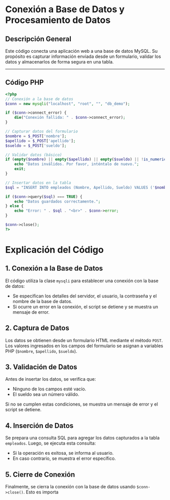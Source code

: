 # Conexión a Base de Datos y Procesamiento de Datos

## Descripción General
Este código conecta una aplicación web a una base de datos MySQL. Su propósito es capturar información enviada desde un formulario, validar los datos y almacenarlos de forma segura en una tabla.

---

## Código PHP

```php
<?php
// Conexión a la base de datos
$conn = new mysqli("localhost", "root", "", "db_demo");

if ($conn->connect_error) {
    die("Conexión fallida: " . $conn->connect_error);
}

// Capturar datos del formulario
$nombre = $_POST['nombre'];
$apellido = $_POST['apellido'];
$sueldo = $_POST['sueldo'];

// Validar datos (básico)
if (empty($nombre) || empty($apellido) || empty($sueldo) || !is_numeric($sueldo)) {
    echo "Datos inválidos. Por favor, inténtalo de nuevo.";
    exit;
}

// Insertar datos en la tabla
$sql = "INSERT INTO empleados (Nombre, Apellido, Sueldo) VALUES ('$nombre', '$apellido', '$sueldo')";

if ($conn->query($sql) === TRUE) {
    echo "Datos guardados correctamente.";
} else {
    echo "Error: " . $sql . "<br>" . $conn->error;
}

$conn->close();
?>

```

# Explicación del Código

## 1. Conexión a la Base de Datos
El código utiliza la clase `mysqli` para establecer una conexión con la base de datos:
- Se especifican los detalles del servidor, el usuario, la contraseña y el nombre de la base de datos.
- Si ocurre un error en la conexión, el script se detiene y se muestra un mensaje de error.

## 2. Captura de Datos
Los datos se obtienen desde un formulario HTML mediante el método `POST`. Los valores ingresados en los campos del formulario se asignan a variables PHP (`$nombre`, `$apellido`, `$sueldo`).

## 3. Validación de Datos
Antes de insertar los datos, se verifica que:
- Ninguno de los campos esté vacío.
- El sueldo sea un número válido.

Si no se cumplen estas condiciones, se muestra un mensaje de error y el script se detiene.

## 4. Inserción de Datos
Se prepara una consulta SQL para agregar los datos capturados a la tabla `empleados`. Luego, se ejecuta esta consulta:
- Si la operación es exitosa, se informa al usuario.
- En caso contrario, se muestra el error específico.

## 5. Cierre de Conexión
Finalmente, se cierra la conexión con la base de datos usando `$conn->close()`. Esto es importa
